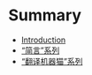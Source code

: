 # Summary

* [Introduction](README.md)
* [“简言”系列](PlainTalks_Series.md)
* [“翻译机器猫”系列](TranslationCAT/translationcatsiries.md)


